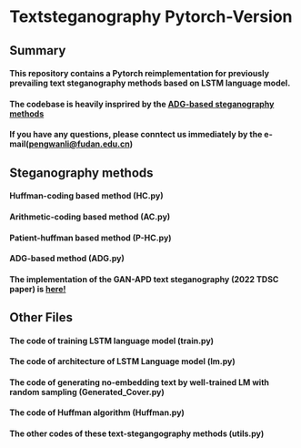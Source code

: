 # Textsteganography Pytorch-Version

## Summary
#### This repository contains a Pytorch reimplementation for previously prevailing text steganography methods based on LSTM language model.
#### The codebase is heavily insprired by the [ADG-based steganography methods](https://github.com/Mhzzzzz/ADG-steganography)
#### If you have any questions, please conntect us immediately by the e-mail(pengwanli@fudan.edu.cn)


## Steganography methods
#### Huffman-coding based method (HC.py)
#### Arithmetic-coding based method (AC.py)
#### Patient-huffman based method (P-HC.py)
#### ADG-based method (ADG.py)
#### The implementation of the GAN-APD text steganography (2022 TDSC paper) is [here!](https://github.com/CAU-Tstega/text-steganography)

## Other Files
#### The code of training LSTM language model (train.py)
#### The code of architecture of LSTM Language model (lm.py)
#### The code of generating no-embedding text by well-trained LM with random sampling (Generated_Cover.py)
#### The code of Huffman algorithm (Huffman.py)
#### The other codes of these text-stegangography methods (utils.py)
